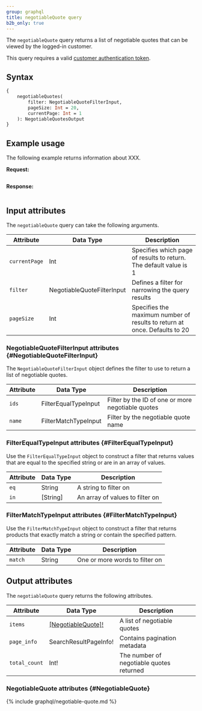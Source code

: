 ```yaml
---
group: graphql
title: negotiableQuote query
b2b_only: true   
---
```


The `negotiableQuote` query returns a list of negotiable quotes that can be viewed by the logged-in customer.

This query requires a valid [customer authentication token]({{page.baseurl}}/graphql/mutations/generate-customer-token.html).

## Syntax

```graphql
{
    negotiableQuotes(
        filter: NegotiableQuoteFilterInput,
        pageSize: Int = 20,
        currentPage: Int = 1
    ): NegotiableQuotesOutput
}
```

## Example usage

The following example returns information about XXX.

**Request:**

```graphql

```

**Response:**

```json

```

## Input attributes

The `negotiableQuote` query can take the following arguments.

Attribute |  Data Type | Description
--- | --- | ---
`currentPage` | Int | Specifies which page of results to return. The default value is 1
`filter` | NegotiableQuoteFilterInput | Defines a filter for narrowing the query results
`pageSize` | Int | Specifies the maximum number of results to return at once. Defaults to 20

### NegotiableQuoteFilterInput attributes {#NegotiableQuoteFilterInput}

The `NegotiableQuoteFilterInput` object defines the filter to use to return a list of negotiable quotes.

Attribute |  Data Type | Description
--- | --- | ---
`ids` | FilterEqualTypeInput | Filter by the ID of one or more negotiable quotes
`name` | FilterMatchTypeInput | Filter by the negotiable quote name

### FilterEqualTypeInput attributes {#FilterEqualTypeInput}

Use the `FilterEqualTypeInput` object to construct a filter that returns values that are equal to the specified string or are in an array of values.

Attribute |  Data Type | Description
--- | --- | ---
`eq` | String | A string to filter on
`in` | [String] | An array of values to filter on

### FilterMatchTypeInput attributes {#FilterMatchTypeInput}

Use the `FilterMatchTypeInput` object to construct a filter that returns products that exactly match a string or contain the specified pattern.

Attribute |  Data Type | Description
--- | --- | ---
`match` | String | One or more words to filter on

## Output attributes

The `negotiableQuote` query returns the following attributes.

Attribute |  Data Type | Description
--- | --- | ---
`items` | [[NegotiableQuote]!](#NegotiableQuote) | A list of negotiable quotes
`page_info` | SearchResultPageInfo! | Contains pagination metadata
`total_count` | Int! | The number of negotiable quotes returned

### NegotiableQuote attributes {#NegotiableQuote}

{% include graphql/negotiable-quote.md %}
